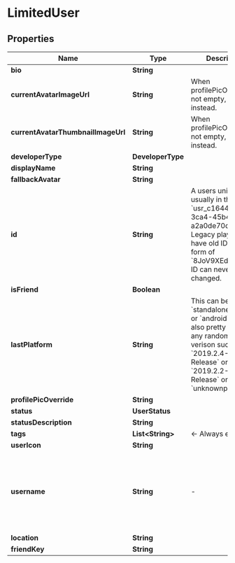 

# LimitedUser


## Properties

Name | Type | Description | Notes
------------ | ------------- | ------------- | -------------
**bio** | **String** |  |  [optional]
**currentAvatarImageUrl** | **String** | When profilePicOverride is not empty, use it instead. | 
**currentAvatarThumbnailImageUrl** | **String** | When profilePicOverride is not empty, use it instead. | 
**developerType** | **DeveloperType** |  | 
**displayName** | **String** |  | 
**fallbackAvatar** | **String** |  | 
**id** | **String** | A users unique ID, usually in the form of &#x60;usr_c1644b5b-3ca4-45b4-97c6-a2a0de70d469&#x60;. Legacy players can have old IDs in the form of &#x60;8JoV9XEdpo&#x60;. The ID can never be changed. | 
**isFriend** | **Boolean** |  | 
**lastPlatform** | **String** | This can be &#x60;standalonewindows&#x60; or &#x60;android&#x60;, but can also pretty much be any random Unity verison such as &#x60;2019.2.4-801-Release&#x60; or &#x60;2019.2.2-772-Release&#x60; or even &#x60;unknownplatform&#x60;. | 
**profilePicOverride** | **String** |  | 
**status** | **UserStatus** |  | 
**statusDescription** | **String** |  | 
**tags** | **List&lt;String&gt;** | &lt;- Always empty. | 
**userIcon** | **String** |  | 
**username** | **String** | -| **DEPRECATED:** VRChat API no longer return usernames of other users. [See issue by Tupper for more information](https://github.com/pypy-vrc/VRCX/issues/429). |  [optional]
**location** | **String** |  |  [optional]
**friendKey** | **String** |  |  [optional]



